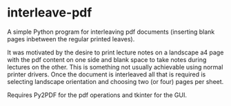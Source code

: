 # interleave-pdf

A simple Python program for interleaving pdf documents (inserting blank pages inbetween the regular printed leaves).

It was motivated by the desire to print lecture notes on a landscape a4 page with the pdf content on one side and blank space to take notes during lectures on the other. This is something not usually achievable using normal printer drivers. Once the document is interleaved all that is required is selecting landscape orientation and choosing two (or four) pages per sheet.

Requires Py2PDF for the pdf operations and tkinter for the GUI.
